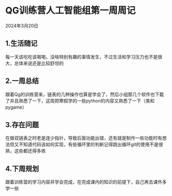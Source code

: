 # QG训练营人工智能组第一周周记

2024年3月20日

## 1.生活随记

每一天该吃吃该喝喝，没啥特别有趣的事情发生，不过生活和学习压力也不是很大，总体来说还是比较舒坦的

## 2.一周总结

跟着Qg的训练营来，链表的几种操作也算是学会了，然后小组那几个软件也下载了并且熟悉了一下，这周把寒假学的一些python的内容又熟悉了一下（类和pygame）

## 3.存在问题

在做双链表之时老是连少指针，导致后面功能出错，还有就是制作一些功能时有想法但又不知道代码该如何实现，有些循环里的判断记得跳出循环git的使用不是很熟，这些都还得多练

## 4.下周规划

跟着训练营的学习内容并学会完成，在完成课内的知识的前提下，自己再去课外多学一些